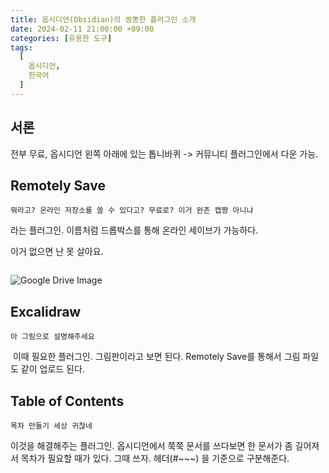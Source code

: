 ```yaml
---
title: 옵시디언(Obsidian)의 쌈뽕한 플러그인 소개
date: 2024-02-11 21:00:00 +09:00
categories: [유용한 도구]
tags:
  [
    옵시디언,
    한국어
  ]
---
```


## 서론

전부 무료, 옵시디언 왼쪽 아래에 있는 톱니바퀴 -> 커뮤니티 플러그인에서 다운 가능.

## Remotely Save

```뭐라고? 온라인 저장소를 쓸 수 있다고? 무료로? 이거 완존 캡짱 아니냐```

라는 플러그인. 이름처럼 드롭박스를 통해 온라인 세이브가 가능하다.

이거 없으면 난 못 살아요.

<img data-src="https://lh3.google.com/u/0/d/1zuGO5bvKEwBhuCeqw11rfVs84IkCEYEf" alt="" class="image-styling" data-proofer-ignore="" src="https://lh3.google.com/u/0/d/1zuGO5bvKEwBhuCeqw11rfVs84IkCEYEf" data-loaded="true">

<img
  crossorigin="anonymous"
  src="https://drive.lienuc.com/uc?id=1zuGO5bvKEwBhuCeqw11rfVs84IkCEYEf"
  alt="Google Drive Image"
/>



## Excalidraw

```아 그림으로 설명해주세요```

<img data-src="https://drive.google.com/uc?export=view&id=15egw_CLdDMX7v_LhmB2pl5mmmRyzx8FO" alt="" class="image-styling" data-proofer-ignore="" src="https://drive.google.com/uc?export=view&id=15egw_CLdDMX7v_LhmB2pl5mmmRyzx8FO" data-loaded="true">
이때 필요한 플러그인. 그림판이라고 보면 된다. Remotely Save를 통해서 그림 파일도 같이 업로드 된다.

## Table of Contents

```목차 만들기 세상 귀찮네```

이것을 해결해주는 플러그인. 옵시디언에서 쭉쭉 문서를 쓰다보면 한 문서가 좀 길어져서 목차가 필요할 때가 있다. 그때 쓰자. 헤더(#~~~) 을 기준으로 구분해준다.

<img data-src="https://drive.google.com/uc?export=view&id=1S1Z7lK4r4YRd8LX81Asc4JYavprO_m6P" alt="" class="image-styling" data-proofer-ignore="" src="https://drive.google.com/uc?export=view&id=1S1Z7lK4r4YRd8LX81Asc4JYavprO_m6P" data-loaded="true">

<img data-src="https://drive.google.com/uc?export=view&id=1ZS0dPGRmIuBU_JjCg1_E4AMAh-kA6KEi" alt="" class="image-styling" data-proofer-ignore="" src="https://drive.google.com/uc?export=view&id=1ZS0dPGRmIuBU_JjCg1_E4AMAh-kA6KEi" data-loaded="true">

<img data-src="https://drive.google.com/uc?export=view&id=19jSZoHWod1XtTILFhOfD6ORqwa0lav3r" alt="" class="image-styling" data-proofer-ignore="" src="https://drive.google.com/uc?export=view&id=19jSZoHWod1XtTILFhOfD6ORqwa0lav3r" data-loaded="true">



